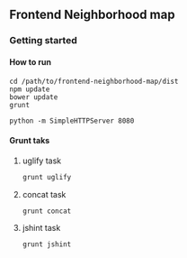 ## Frontend Neighborhood map

### Getting started

#### How to run
    cd /path/to/frontend-neighborhood-map/dist
    npm update
    bower update
    grunt

    python -m SimpleHTTPServer 8080

#### Grunt taks

1. uglify task

    ``` bash
    grunt uglify
    ```

1. concat task

    ``` bash
    grunt concat
    ```

1. jshint task

    ``` bash
    grunt jshint
    ```
